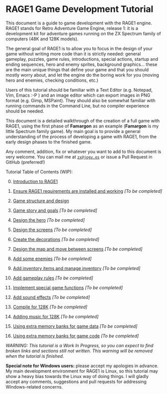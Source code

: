 # RAGE1 Game Development Tutorial

This document is a guide to game development with the RAGE1 engine.  RAGE1
stands for Retro Adventure Game Engine, release 1: it is a development kit
for adventure games running on the ZX Spectrum family of computers (48K and
128K models).

The general goal of RAGE1 is to allow you to focus in the design of your
game without writing more code than it is strictly needed: general gameplay,
puzzles, game rules, introductions, special actions, startup and ending
sequences, hero and enemy sprites, background graphics...  these are the
main unique things that define your game and that you should mostly worry
about, and let the engine do the boring work for you (moving hero and
enemies, checking conditions, etc.)

Users of this tutorial should be familiar with a Text Editor (e.g.  Notepad,
Vim, Emacs :-P ) and an image editor which can export images in PNG format
(e.g.  Gimp, MSPaint).  They should also be somewhat familiar with running
commands in the Command Line, but no compiler experience should be needed.

This document is a detailed walkthrough of the creation of a full game with
RAGE1, using the first phase of **Famargon** as an example (**Famargon** is
my little Spectrum family game).  My main goal is to provide a general
understanding of the process of developing a game with RAGE1, from the early
design phases to the finished game.

Any comment, addition, fix or whatever you want to add to this document is
very welcome.  You can mail me at [`zx@jogv.es`](mailto:zx@jogv.es) or issue a Pull Request in
GitHub (preferred!)

Tutorial Table of Contents (WIP):

0. [Introduction to RAGE1](TUT000-INTRO.md)

1. [Ensure RAGE1 requirements are installed and working](TUT010-REQUIREMENTS.md) _[To be completed]_

2. [Game structure and design](TUT020-SKELETON.md)

3. [Game story and goals](TUT030-STORY.md) _[To be completed]_

4. [Design the hero](TUT040-HERO.md) _[To be completed]_

5. [Design the screens](TUT050-SCREENS.md) _[To be completed]_

6. [Create the decorations](TUT060-BTILES.md) _[To be completed]_

7. [Design the map and move between screens](TUT070-MAP.md) _[To be completed]_

8. [Add some enemies](TUT080-ENEMIES.md) _[To be completed]_

9. [Add inventory items and manage inventory](TUT090-INVENTORY.md) _[To be completed]_

10. [Add gameplay rules](TUT100-RULES.md) _[To be completed]_

11. [Implement special game functions](TUT110-FUNCTIONS.md) _[To be completed]_

12. [Add sound effects](TUT120-SOUND.md) _[To be completed]_

13. [Compile for 128K](TUT130-BUILD128.md) _[To be completed]_

14. [Adding music for 128K](TUT140-MUSIC128.md) _[To be completed]_

15. [Using extra memory banks for game data](TUT150-DATASETS.md) _[To be completed]_

16. [Using extra memory banks for game code](TUT160-CODESETS.md) _[To be completed]_

_WARNING: This tutorial is a Work In Progress, so you can expect to find
broken links and sections still not written.  This warning will be removed
when the tutorial is finished._

**Special note for Windows users:** please accept my apologies in advance. 
My main development environment for RAGE1 is Linux, so this tutorial may
show a heavy bias towards the Linux way of doing things.  I will gladly
accept any comments, suggestions and pull requests for addressing
Windows-related concerns.
